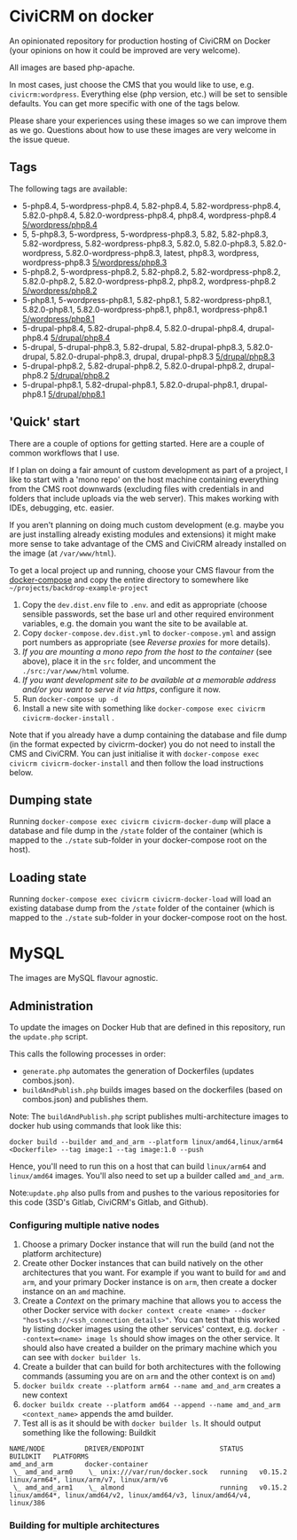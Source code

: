 # CiviCRM on docker

An opinionated repository for production hosting of CiviCRM on Docker (your opinions on how it could be improved are very welcome).

All images are based php-apache.

In most cases, just choose the CMS that you would like to use, e.g. `civicrm:wordpress`. Everything else (php version, etc.) will be set to sensible defaults. You can get more specific with one of the tags below.

Please share your experiences using these images so we can improve them as we go. Questions about how to use these images are very welcome in the issue queue. 

## Tags

The following tags are available:

<!--START_TAGS-->
- 5-php8.4, 5-wordpress-php8.4, 5.82-php8.4, 5.82-wordpress-php8.4, 5.82.0-php8.4, 5.82.0-wordpress-php8.4, php8.4, wordpress-php8.4 [5/wordpress/php8.4](5/wordpress/php8.4)
- 5, 5-php8.3, 5-wordpress, 5-wordpress-php8.3, 5.82, 5.82-php8.3, 5.82-wordpress, 5.82-wordpress-php8.3, 5.82.0, 5.82.0-php8.3, 5.82.0-wordpress, 5.82.0-wordpress-php8.3, latest, php8.3, wordpress, wordpress-php8.3 [5/wordpress/php8.3](5/wordpress/php8.3)
- 5-php8.2, 5-wordpress-php8.2, 5.82-php8.2, 5.82-wordpress-php8.2, 5.82.0-php8.2, 5.82.0-wordpress-php8.2, php8.2, wordpress-php8.2 [5/wordpress/php8.2](5/wordpress/php8.2)
- 5-php8.1, 5-wordpress-php8.1, 5.82-php8.1, 5.82-wordpress-php8.1, 5.82.0-php8.1, 5.82.0-wordpress-php8.1, php8.1, wordpress-php8.1 [5/wordpress/php8.1](5/wordpress/php8.1)
- 5-drupal-php8.4, 5.82-drupal-php8.4, 5.82.0-drupal-php8.4, drupal-php8.4 [5/drupal/php8.4](5/drupal/php8.4)
- 5-drupal, 5-drupal-php8.3, 5.82-drupal, 5.82-drupal-php8.3, 5.82.0-drupal, 5.82.0-drupal-php8.3, drupal, drupal-php8.3 [5/drupal/php8.3](5/drupal/php8.3)
- 5-drupal-php8.2, 5.82-drupal-php8.2, 5.82.0-drupal-php8.2, drupal-php8.2 [5/drupal/php8.2](5/drupal/php8.2)
- 5-drupal-php8.1, 5.82-drupal-php8.1, 5.82.0-drupal-php8.1, drupal-php8.1 [5/drupal/php8.1](5/drupal/php8.1)
<!--END_TAGS-->

## 'Quick' start

There are a couple of options for getting started. Here are a couple of common workflows that I use.

If I plan on doing a fair amount of custom development as part of a project, I like to start with a 'mono repo' on the host machine containing everything from the CMS root downwards (excluding files with credentials in and folders that include uploads via the web server). This makes working with IDEs, debugging, etc. easier.

If you aren't planning on doing much custom development (e.g. maybe you are just installing already existing modules and extensions) it might make more sense to take advantage of the CMS and CiviCRM already installed on the image (at `/var/www/html`).

To get a local project up and running, choose your CMS flavour from the [docker-compose](docker-compose) and copy the entire directory to somewhere like `~/projects/backdrop-example-project`

1. Copy the `dev.dist.env` file to `.env`. and edit as appropriate (choose sensible passwords, set the base url and other required environment variables, e.g. the domain you want the site to be available at.
2. Copy `docker-compose.dev.dist.yml` to `docker-compose.yml` and assign port numbers as appropriate (see _Reverse proxies_ for more details).
3. _If you are mounting a mono repo from the host to the container_ (see above), place it in the `src` folder, and uncomment the `./src:/var/www/html` volume.
4. _If you want development site to be available at a memorable address and/or you want to serve it via https_, configure it now.
5. Run `docker-compose up -d`
6. Install a new site with something like `docker-compose exec civicrm civicrm-docker-install` .

Note that if you already have a dump containing the database and file dump (in the format expected by civicrm-docker) you do not need to install the CMS and CiviCRM. You can just initialise it with `docker-compose exec civicrm civicrm-docker-install` and then follow the load instructions below.

## Dumping state

Running `docker-compose exec civicrm civicrm-docker-dump` will place a database and file dump in the `/state` folder of the container (which is mapped to the `./state` sub-folder in your docker-compose root on the host).

## Loading state

Running `docker-compose exec civicrm civicrm-docker-load` will load an existing database dump from the `/state` folder of the container (which is mapped to the `./state` sub-folder in your docker-compose root on the host.

# MySQL

The images are MySQL flavour agnostic.

## Administration

To update the images on Docker Hub that are defined in this repository, run the `update.php` script. 

This calls the following processes in order:

- `generate.php` automates the generation of Dockerfiles (updates combos.json).
- `buildAndPublish.php` builds images based on the dockerfiles (based on combos.json) and publishes them.

Note: The `buildAndPublish.php` script publishes multi-architecture images to docker hub using commands that look like this: 

`docker build --builder amd_and_arm --platform linux/amd64,linux/arm64 <Dockerfile> --tag image:1 --tag image:1.0 --push`

Hence, you'll need to run this on a host that can build `linux/arm64` and `linux/amd64` images. You'll also need to set up a builder called `amd_and_arm`.

Note:`update.php` also pulls from and pushes to the various repositories for this code (3SD's Gitlab, CiviCRM's Gitlab, and Github).

### Configuring multiple native nodes

1. Choose a primary Docker instance that will run the build (and not the platform architecture)
2. Create other Docker instances that can build natively on the other architectures that you want. For example if you want to build for `amd` and `arm`, and your primary Docker instance is on `arm`, then create a docker instance on an `amd` machine.
3. Create a *Context* on the primary machine that allows you to access the other Docker service with `docker context create <name> --docker "host=ssh://<ssh_connection_details>"`. You can test that this worked by listing docker images using the other services' context, e.g. `docker --context=<name> image ls` should show images on the other service. It should also have created a builder on the primary machine which you can see with `docker builder ls`.
4. Create a builder that can build for both architectures with the following commands (assuming you are on `arm` and the other context is on `amd`)
5. `docker buildx create --platform arm64 --name amd_and_arm` creates a new context
6. `docker buildx create --platform amd64 --append --name amd_and_arm <context_name>` appends the amd builder.
7. Test all is as it should be with `docker builder ls`. It should output something like the following:
Buildkit 

```
NAME/NODE          DRIVER/ENDPOINT                   STATUS    BUILDKIT   PLATFORMS
amd_and_arm        docker-container                                       
 \_ amd_and_arm0    \_ unix:///var/run/docker.sock   running   v0.15.2    linux/arm64*, linux/arm/v7, linux/arm/v6
 \_ amd_and_arm1    \_ almond                        running   v0.15.2    linux/amd64*, linux/amd64/v2, linux/amd64/v3, linux/amd64/v4, linux/386
```

### Building for multiple architectures

